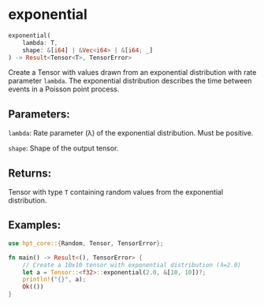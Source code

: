 # exponential
```rust
exponential(
    lambda: T,
    shape: &[i64] | &Vec<i64> | &[i64; _]
) -> Result<Tensor<T>, TensorError>
```
Create a Tensor with values drawn from an exponential distribution with rate parameter `lambda`. The exponential distribution describes the time between events in a Poisson point process.

## Parameters:
`lambda`: Rate parameter (λ) of the exponential distribution. Must be positive.

`shape`: Shape of the output tensor.

## Returns:
Tensor with type `T` containing random values from the exponential distribution.

## Examples:
```rust
use hpt_core::{Random, Tensor, TensorError};

fn main() -> Result<(), TensorError> {
    // Create a 10x10 tensor with exponential distribution (λ=2.0)
    let a = Tensor::<f32>::exponential(2.0, &[10, 10])?;
    println!("{}", a);
    Ok(())
}
```
